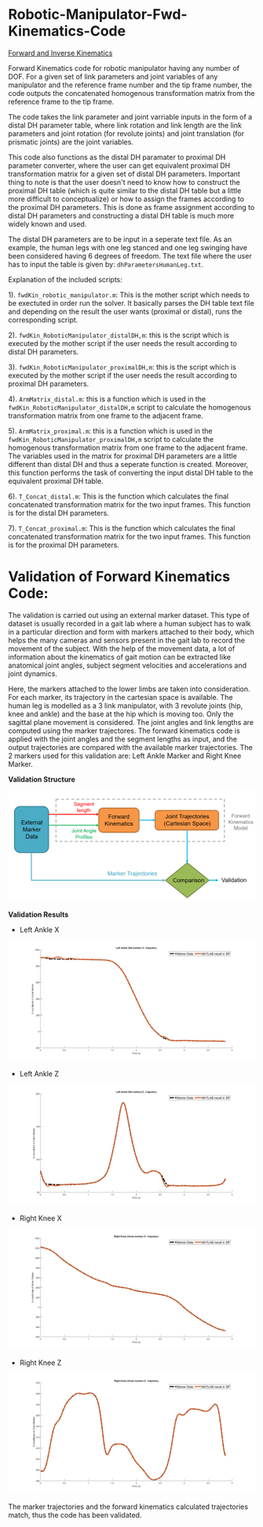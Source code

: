 # Robotic-Manipulator-Fwd-Kinematics-Code
[Forward and Inverse Kinematics](https://github.com/average-engineer/Robotic-Manipulator-Fwd-Kinematics-Code/blob/main/fwd_inv_kinematics.PNG)

Forward Kinematics code for robotic manipulator having any number of DOF. For a given set of link parameters and joint variables of any manipulator and the reference frame number and the tip frame number, the code outputs the concatenated homogenous transformation matrix from the reference frame to the tip frame.

The code takes the link parameter and joint varriable inputs in the form of a distal DH parameter table, where link rotation and link length are the link parameters and joint rotation (for revolute joints) and joint translation (for prismatic joints) are the joint variables. 

This code also functions as the distal DH paramater to  proximal DH parameter converter, where the user can get equivalent proximal DH transformation matrix for a given set of distal DH parameters. Important thing to note is that the user doesn't need to know how to construct the proximal DH table (which is quite similar to the distal DH table but a little more difficult to conceptualize) or how to assign the frames according to the proximal DH parameters. This is done as frame assignment according to distal DH parameters and constructing a distal DH table is much more widely known and used. 

The distal DH parameters are to be input in a seperate text file. As an example, the human legs with one leg stanced and one leg swinging have been considered having 6 degrees of freedom. The text file where the user has to input the table is given by: `dhParametersHumanLeg.txt`.

Explanation of the included scripts:

1). `fwdKin_robotic_manipulator.m`: This is the mother script which needs to be exectuted in order run the solver. It basically parses the DH table text file and depending on the result the user wants (proximal or distal), runs the corresponding script.

2). `fwdKin_RoboticManipulator_distalDH,m`: this is the script which is executed by the mother script if the user needs the result according to distal DH parameters.

3). `fwdKin_RoboticManipulator_proximalDH,m`: this is the script which is executed by the mother script if the user needs the result according to proximal DH parameters.

4). `ArmMatrix_distal.m`: this is a function which is used in the `fwdKin_RoboticManipulator_distalDH,m` script to calculate the homogenous transformation matrix from one frame to the adjacent frame. 

5). `ArmMatrix_proximal.m`: this is a function which is used in the `fwdKin_RoboticManipulator_proximalDH,m` script to calculate the homogenous transformation matrix from one frame to the adjacent frame. The variables used in the matrix for proximal DH parameters are a little different than distal DH and thus a seperate function is created. Moreover, this function performs the task of converting the input distal DH table to the equivalent proximal DH table.

6). `T_Concat_distal.m`: This is the function which calculates the final concatenated transformation matrix for the two input frames. This function is for the distal DH parameters.

7). `T_Concat_proximal.m`: This is the function which calculates the final concatenated transformation matrix for the two input frames. This function is for the proximal DH parameters.


# Validation of Forward Kinematics Code:
The validation is carried out using an external marker dataset. This type of dataset is usually recorded in a gait lab where a human subject has to walk in a particular direction and form with markers attached to their body, which helps the many cameras and sensors present in the gait lab to record the movement of the subject. With the help of the movement data, a lot of information about the kinematics of gait motion can be extracted like anatomical joint angles, subject segment velocities and accelerations and joint dynamics.

Here, the markers attached to the lower limbs are taken into consideration. For each marker, its trajectory in the cartesian space is available. The human leg is modelled as a 3 link manipulator, with 3 revolute joints (hip, knee and ankle) and the base at the hip which is moving too. Only the sagittal plane movement is considered. The joint angles and link lengths are computed using the marker trajectores. The forward kinematics code is applied with the joint angles and the segment lengths as input, and the output trajectories are compared with the available marker trajectories. The 2 markers used for this validation are: Left Ankle Marker and Right Knee Marker.

**Validation Structure**

![Validation](https://github.com/average-engineer/Robotic-Manipulator-Fwd-Kinematics-Code/blob/main/fwd_kinematics_model_validation.PNG)

**Validation Results**
- Left Ankle X

![Left Ankle X](https://github.com/average-engineer/Robotic-Manipulator-Fwd-Kinematics-Code/blob/main/left%20ankle%20marker%20x.PNG)

- Left Ankle Z

![Left Ankle Z](https://github.com/average-engineer/Robotic-Manipulator-Fwd-Kinematics-Code/blob/main/left%20ankle%20marker%20Z.PNG)

- Right Knee X

![Right Knee X](https://github.com/average-engineer/Robotic-Manipulator-Fwd-Kinematics-Code/blob/main/right%20knee%20marker%20X.PNG)

- Right Knee Z

![Right Knee Z](https://github.com/average-engineer/Robotic-Manipulator-Fwd-Kinematics-Code/blob/main/right%20knee%20marker%20Z.PNG)

The marker trajectories and the forward kinematics calculated trajectories match, thus the code has been validated.
